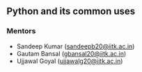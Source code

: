 ## Python and its common uses

### Mentors
- Sandeep Kumar (sandeepb20@iitk.ac.in)
- Gautam Bansal (gbansal20@iitk.ac.in)
- Ujjawal Goyal (ujjawalg20@iitk.ac.in)
